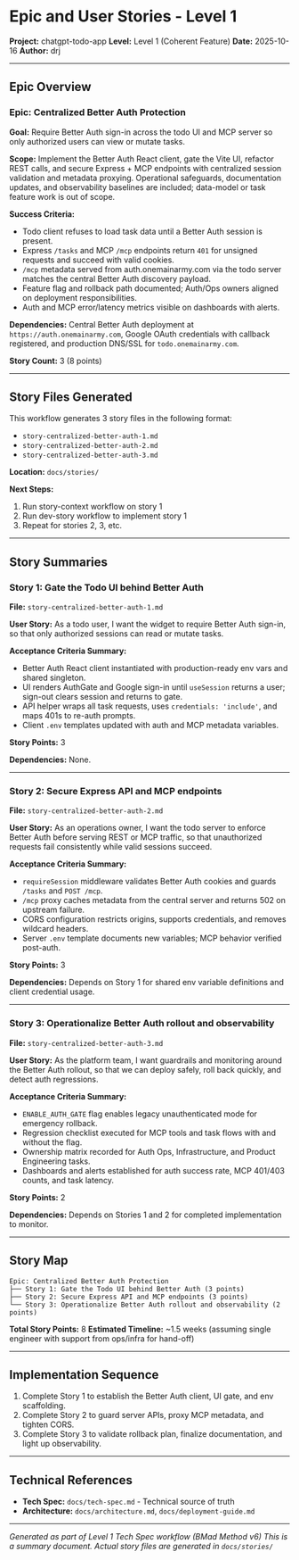 # Epic and User Stories - Level 1

**Project:** chatgpt-todo-app
**Level:** Level 1 (Coherent Feature)
**Date:** 2025-10-16
**Author:** drj

---

## Epic Overview

### Epic: Centralized Better Auth Protection

**Goal:** Require Better Auth sign-in across the todo UI and MCP server so only authorized users can view or mutate tasks.

**Scope:** Implement the Better Auth React client, gate the Vite UI, refactor REST calls, and secure Express + MCP endpoints with centralized session validation and metadata proxying. Operational safeguards, documentation updates, and observability baselines are included; data-model or task feature work is out of scope.

**Success Criteria:**
- Todo client refuses to load task data until a Better Auth session is present.
- Express `/tasks` and MCP `/mcp` endpoints return `401` for unsigned requests and succeed with valid cookies.
- `/mcp` metadata served from auth.onemainarmy.com via the todo server matches the central Better Auth discovery payload.
- Feature flag and rollback path documented; Auth/Ops owners aligned on deployment responsibilities.
- Auth and MCP error/latency metrics visible on dashboards with alerts.

**Dependencies:** Central Better Auth deployment at `https://auth.onemainarmy.com`, Google OAuth credentials with callback registered, and production DNS/SSL for `todo.onemainarmy.com`.

**Story Count:** 3 (8 points)

---

## Story Files Generated

This workflow generates 3 story files in the following format:

- `story-centralized-better-auth-1.md`
- `story-centralized-better-auth-2.md`
- `story-centralized-better-auth-3.md`

**Location:** `docs/stories/`

**Next Steps:**

1. Run story-context workflow on story 1
2. Run dev-story workflow to implement story 1
3. Repeat for stories 2, 3, etc.

---

## Story Summaries

### Story 1: Gate the Todo UI behind Better Auth

**File:** `story-centralized-better-auth-1.md`

**User Story:**
As a todo user,
I want the widget to require Better Auth sign-in,
so that only authorized sessions can read or mutate tasks.

**Acceptance Criteria Summary:**
- Better Auth React client instantiated with production-ready env vars and shared singleton.
- UI renders AuthGate and Google sign-in until `useSession` returns a user; sign-out clears session and returns to gate.
- API helper wraps all task requests, uses `credentials: 'include'`, and maps 401s to re-auth prompts.
- Client `.env` templates updated with auth and MCP metadata variables.

**Story Points:** 3

**Dependencies:** None.

---

### Story 2: Secure Express API and MCP endpoints

**File:** `story-centralized-better-auth-2.md`

**User Story:**
As an operations owner,
I want the todo server to enforce Better Auth before serving REST or MCP traffic,
so that unauthorized requests fail consistently while valid sessions succeed.

**Acceptance Criteria Summary:**
- `requireSession` middleware validates Better Auth cookies and guards `/tasks` and `POST /mcp`.
- `/mcp` proxy caches metadata from the central server and returns 502 on upstream failure.
- CORS configuration restricts origins, supports credentials, and removes wildcard headers.
- Server `.env` template documents new variables; MCP behavior verified post-auth.

**Story Points:** 3

**Dependencies:** Depends on Story 1 for shared env variable definitions and client credential usage.

---

### Story 3: Operationalize Better Auth rollout and observability

**File:** `story-centralized-better-auth-3.md`

**User Story:**
As the platform team,
I want guardrails and monitoring around the Better Auth rollout,
so that we can deploy safely, roll back quickly, and detect auth regressions.

**Acceptance Criteria Summary:**
- `ENABLE_AUTH_GATE` flag enables legacy unauthenticated mode for emergency rollback.
- Regression checklist executed for MCP tools and task flows with and without the flag.
- Ownership matrix recorded for Auth Ops, Infrastructure, and Product Engineering tasks.
- Dashboards and alerts established for auth success rate, MCP 401/403 counts, and task latency.

**Story Points:** 2

**Dependencies:** Depends on Stories 1 and 2 for completed implementation to monitor.

---

## Story Map

```
Epic: Centralized Better Auth Protection
├── Story 1: Gate the Todo UI behind Better Auth (3 points)
├── Story 2: Secure Express API and MCP endpoints (3 points)
└── Story 3: Operationalize Better Auth rollout and observability (2 points)
```

**Total Story Points:** 8
**Estimated Timeline:** ~1.5 weeks (assuming single engineer with support from ops/infra for hand-off)

---

## Implementation Sequence

1. Complete Story 1 to establish the Better Auth client, UI gate, and env scaffolding.
2. Complete Story 2 to guard server APIs, proxy MCP metadata, and tighten CORS.
3. Complete Story 3 to validate rollback plan, finalize documentation, and light up observability.

---

## Technical References

- **Tech Spec:** `docs/tech-spec.md` - Technical source of truth
- **Architecture:** `docs/architecture.md`, `docs/deployment-guide.md`

---

_Generated as part of Level 1 Tech Spec workflow (BMad Method v6)_
_This is a summary document. Actual story files are generated in `docs/stories/`_
